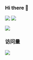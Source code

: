 ### Hi there 👋

<img src="https://github-readme-stats.vercel.app/api?locale=cn&username=wefashe&include_all_commits=true&show_icons=true&hide_title=true&hide_border=true&line_height=20" 
/>
<img 
   src="https://github-readme-stats.vercel.app/api/top-langs/?locale=cn&username=wefashe&layout=compact&hide_title=true&hide_border=true&line_height=20" 
/>

<img src="https://activity-graph.herokuapp.com/graph?username=wefashe&bg_color=ffffff&color=9e4c98&line=9e4c98&point=403d3d&hide_border=true&hide_title=true" 
/>

### 访问量

![](http://profile-counter.glitch.me/wefashe/count.svg)
